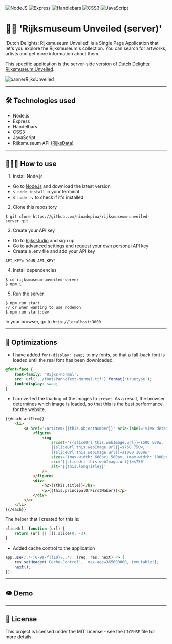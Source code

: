 ![NodeJS](https://img.shields.io/badge/node.js-6DA55F?style=for-the-badge&logo=node.js&logoColor=white) ![Express](https://img.shields.io/badge/Express.js-000000?style=for-the-badge&logo=express&logoColor=white) ![Handlebars](https://img.shields.io/badge/Handlebars.js-f0772b?style=for-the-badge&logo=handlebarsdotjs&logoColor=white) ![CSS3](https://img.shields.io/badge/css3-%231572B6.svg?style=for-the-badge&logo=css3&logoColor=white) ![JavaScript](https://img.shields.io/badge/javascript-%23323330.svg?style=for-the-badge&logo=javascript&logoColor=%23F7DF1E)

# 👋🏼 'Rijksmuseum Unveiled (server)'
'Dutch Delights: Rijksmuseum Unveiled' is a Single Page Application that let's you explore the Rijksmuseum's collection. You can search for artworks, artists and get more information about them.

This specific application is the server-side version of [Dutch Delights: Rijksmuseum Unveiled](https://github.com/ninadepina/rijksmuseum-unveiled).

![bannerRijksUnveiled](https://user-images.githubusercontent.com/89778503/220186555-1a8edc48-35d1-4e9d-ae70-03c9e75730eb.png)

---

## 🛠️ Technologies used
-   Node.js
-   Express
-   Handelbars
-   CSS3
-   JavaScript
-   Rijksmuseum API [(RijksData)](https://data.rijksmuseum.nl/object-metadata/api/)

---

## 👩🏼‍💻 How to use
1. Install Node.js
- Go to [Node.js](https://nodejs.org/en/) and download the latest version
- `$ node install` in your terminal
- `$ node -v` to check if it's installed

2. Clone this repository
```
$ git clone https://github.com/ninadepina/rijksmuseum-unveiled-server.git
```

3. Create your API key
- Go to [Rijksstudio](https://www.rijksmuseum.nl/nl/rijksstudio) and sign up
- Go to advanced settings and request your own personal API key
- Create a .env file and add your API key
```
API_KEY='YOUR_API_KEY'
```

4. Install dependencies
```
$ cd rijksmuseum-unveiled-server
$ npm i
```

5. Run the server
```
$ npm run start
// or when wanting to use nodemon
$ npm run start:dev
```
In your browser, go to `http://localhost:3000`

---

## 💨 Optimizations
- I have added `font-display: swap;` to my fonts, so that a fall-back font is loaded until the real font has been downloaded.
```css
@font-face {
	font-family: 'Rijks-normal';
	src: url('../font/PannoText-Normal.ttf') format('truetype');
	font-display: swap;
}
```

- I converted the loading of the images to `srcset`. As a result, the browser determines which image is loaded, so that this is the best performance for the website.
```html
{{#each artItem}}
	<li>
		<a href='/artItem/{{this.objectNumber}}' aria-label='view details of {{this.title}}'>
			<figure>
				<img
					srcset='{{sliceUrl this.webImage.url}}=s500 500w, 
                    {{sliceUrl this.webImage.url}}=s750 750w, 
                    {{sliceUrl this.webImage.url}}=s1000 1000w'
					sizes='(max-width: 600px) 500px, (max-width: 1000px) 750px, 1000px'
					src='{{sliceUrl this.webImage.url}}=s750'
					alt='{{this.longTitle}}'
				/>
			</figure>
			<div>
				<h2>{{this.title}}</h2>
				<p>{{this.principalOrFirstMaker}}</p>
			</div>
		</a>
	</li>
{{/each}}
```
The helper that I created for this is:
```javascript
sliceUrl: function (url) {
    return (url || []).slice(0, -3);
}
```

- Added cache control to the application
```javascript
app.use(/.*-[0-9a-f]{10}\..*/, (req, res, next) => {
	res.setHeader('Cache-Control', 'max-age=365000000, immutable');
	next();
});
```

---

## 👁️ Demo

---

## 📄 License
This project is licensed under the MIT License - see the `LICENSE` file for more details.
